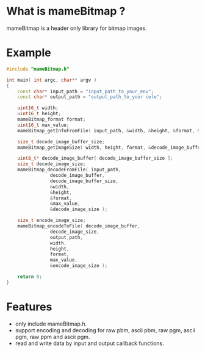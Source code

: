 What is mameBitmap ?
===============
mameBitmap is a header only library for bitmap images.

Example
===============
```cpp
#include "mameBitmap.h"

int main( int argc, char** argv )
{
    const char* input_path = "input_path_to_your_env";
    const char* output_path = "output_path_to_your cele";

    uint16_t width;
    uint16_t height;
    mameBitmap_format format;
    uint16_t max_value;
    mameBitmap_getInfoFromFile( input_path, &width, &height, &format, &max_value );

    size_t decode_image_buffer_size;
    mameBitmap_getImageSize( width, height, format, &decode_image_buffer_size );

    uint8_t* decode_image_buffer[ decode_image_buffer_size ];
    size_t decode_image_size;
    mameBitmap_decodeFromFile( input_path,
                decode_image_buffer,
                decode_image_buffer_size,
                &width,
                &height,
                &format,
                &max_value,
                &decode_image_size );

    size_t encode_image_size;
    mameBitmap_encodeToFile( decode_image_buffer,
                decode_image_size,
                output_path,
                width,
                height,
                format,
                max_value,
                &encode_image_size );

    return 0;
}
```

Features
===============
* only include mameBitmap.h.
* support encoding and decoding for  raw pbm, ascii pbm, raw pgm, ascii pgm, raw ppm and ascii pgm.
* read and write data by input and output callback functions.
